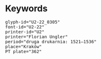 # Keywords
<pre>
glyph-id="U2-22_0305"
font-id="U2-22"
printer-id="U2"
printer="Florian Ungler"
period="druga drukarnia: 1521—1536"
place="Kraków"
PT plate="362"
</pre>
